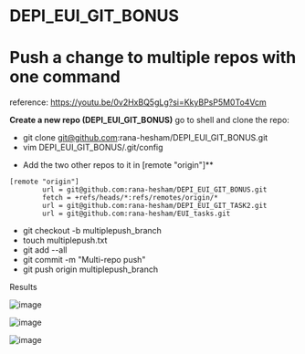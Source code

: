 # DEPI_EUI_GIT_BONUS
# Push a change to multiple repos with one command

reference: https://youtu.be/0v2HxBQ5gLg?si=KkyBPsP5M0To4Vcm


**Create a new repo (DEPI_EUI_GIT_BONUS)**
go to shell and clone the repo: 

- git clone git@github.com:rana-hesham/DEPI_EUI_GIT_BONUS.git
- vim DEPI_EUI_GIT_BONUS/.git/config

* Add the two other repos to it in [remote "origin"]**

```
[remote "origin"]
        url = git@github.com:rana-hesham/DEPI_EUI_GIT_BONUS.git
        fetch = +refs/heads/*:refs/remotes/origin/*
        url = git@github.com:rana-hesham/DEPI_EUI_GIT_TASK2.git
        url = git@github.com:rana-hesham/EUI_tasks.git

```

- git checkout -b multiplepush_branch
- touch multiplepush.txt
- git add --all
- git commit -m "Multi-repo push"
- git push origin multiplepush_branch

Results 

![image](https://github.com/user-attachments/assets/f5588e40-3ea6-479d-97be-a8a1b32fc56a)

![image](https://github.com/user-attachments/assets/a7da4e1a-cfe2-46f4-920b-01facd15da2d)

![image](https://github.com/user-attachments/assets/a4c3eabc-0d83-4610-aa09-ae6673971452)



